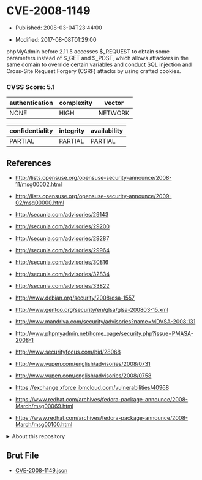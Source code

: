 # CVE-2008-1149

- Published: 2008-03-04T23:44:00

- Modified: 2017-08-08T01:29:00

phpMyAdmin before 2.11.5 accesses $_REQUEST to obtain some parameters instead of $_GET and $_POST, which allows attackers in the same domain to override certain variables and conduct SQL injection and Cross-Site Request Forgery (CSRF) attacks by using crafted cookies.

### CVSS Score: **5.1**

| authentication | complexity | vector |
| --- | --- | --- |
| NONE | HIGH | NETWORK |

| confidentiality | integrity | availability |
| --- | --- | --- |
| PARTIAL | PARTIAL | PARTIAL |

## References

* http://lists.opensuse.org/opensuse-security-announce/2008-11/msg00002.html

* http://lists.opensuse.org/opensuse-security-announce/2009-02/msg00000.html

* http://secunia.com/advisories/29143

* http://secunia.com/advisories/29200

* http://secunia.com/advisories/29287

* http://secunia.com/advisories/29964

* http://secunia.com/advisories/30816

* http://secunia.com/advisories/32834

* http://secunia.com/advisories/33822

* http://www.debian.org/security/2008/dsa-1557

* http://www.gentoo.org/security/en/glsa/glsa-200803-15.xml

* http://www.mandriva.com/security/advisories?name=MDVSA-2008:131

* http://www.phpmyadmin.net/home_page/security.php?issue=PMASA-2008-1

* http://www.securityfocus.com/bid/28068

* http://www.vupen.com/english/advisories/2008/0731

* http://www.vupen.com/english/advisories/2008/0758

* https://exchange.xforce.ibmcloud.com/vulnerabilities/40968

* https://www.redhat.com/archives/fedora-package-announce/2008-March/msg00069.html

* https://www.redhat.com/archives/fedora-package-announce/2008-March/msg00100.html

<details>
<summary>About this repository</summary> 

  This repository is part of the project [Live Hack CVE](https://github.com/Live-Hack-CVE). Main website can be found [www.live-hack.org](https://www.live-hack.org) 
  
  Made by [Sn0wAlice](https://github.com/Sn0wAlice) for the people that care about security and need to have a feed of the latest CVEs. Hope you enjoy it, don't forget to star the repo and follow me on [Twitter](https://twitter.com/Sn0wAlice) and [Github](https://github.com/Sn0wAlice). And that is my [personnal website](https://www.alice-snow.me/)

  - [Home Page](https://github.com/Live-Hack-CVE)
  - [Framework](https://github.com/Live-Hack-CVE/cve-framework)
  - [CVE database](https://github.com/Live-Hack-CVE/full_database)
  - [Changelog](https://github.com/Live-Hack-CVE/Changelog)
</details>

## Brut File

* [CVE-2008-1149.json](https://raw.githubusercontent.com/Live-Hack-CVE/full_database/main/cves/2008/CVE-2008-1149.json)

